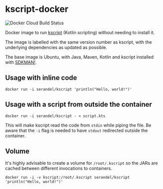 # kscript-docker

![Docker Cloud Build Status](https://img.shields.io/docker/cloud/build/serandel/kscript.svg)

Docker image to run [kscript](https://github.com/holgerbrandl/kscript) (Kotlin scripting) without needing to install it.

The image is labelled with the same version number as kscript, with the underlying dependencies as updated as possible.

The base image is Ubuntu, with Java, Maven, Kotlin and kscript installed with [SDKMAN!](https://sdkman.io/).

## Usage with inline code

`docker run -i serandel/kscript 'println("Hello, world!")'`

## Usage with a script from outside the container

`docker run -i serandel/kscript - < script.kts`

This will make kscript read the code from `stdin` while piping the file. Be aware that the `-i` flag is needed to have `stdout` redirected outside the container.

## Volume

It's highly advisable to create a volume for `/root/.kscript` so the JARs are cached between different invocations to containers.

`docker run -i -v kscript:/root/.kscript serandel/kscript 'println("Hello, world!")'`
